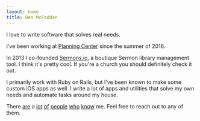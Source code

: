 ```yaml
---
layout: home
title: Ben McFadden
---
```



I love to write software that solves real needs.

I've been working at [Planning Center](https://planning.center) since the summer of 2016.

In 2013 I co-founded [Sermons.io](https://sermons.io/?utm_source=benmcfaddenio&utm_medium=link&utm_campaign=product_link), a boutique Sermon library management tool. I think it's pretty cool. If you're a church you should definitely check it out.

I primarily work with Ruby on Rails, but I've been known to make some custom iOS apps as well. I write a lot of apps and utilities that solve my own needs and automate tasks around my house.

There [are](http://twitter.com/jonathanrbailey)
a [lot](http://twitter.com/kvangork)
[of](http://twitter.com/mcphat)
[people](http://twitter.com/joshdavidbailey)
[who](http://twitter.com/davidryount)
[know](http://twitter.com/apstew)
me.
Feel free to reach out to any of them.